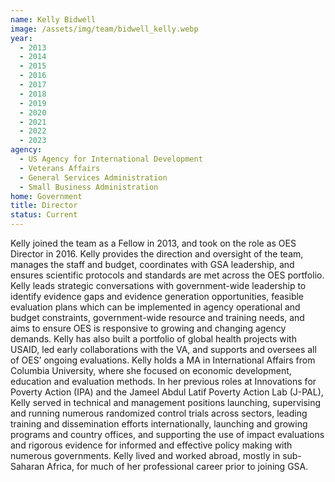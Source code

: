 ```yaml
---
name: Kelly Bidwell
image: /assets/img/team/bidwell_kelly.webp
year:
  - 2013
  - 2014
  - 2015
  - 2016
  - 2017
  - 2018
  - 2019
  - 2020
  - 2021
  - 2022
  - 2023
agency:
  - US Agency for International Development
  - Veterans Affairs
  - General Services Administration
  - Small Business Administration
home: Government
title: Director
status: Current
---
```


Kelly joined the team as a Fellow in 2013, and took on the role as OES Director in 2016. Kelly provides the direction and oversight of the team, manages the staff and budget, coordinates with GSA leadership, and ensures scientific protocols and standards are met across the OES portfolio. Kelly leads strategic conversations with government-wide leadership to identify evidence gaps and evidence generation opportunities, feasible evaluation plans which can be implemented in agency operational and budget constraints, government-wide resource and training needs, and aims to ensure OES is responsive to growing and changing agency demands. Kelly has also built a portfolio of global health projects with USAID, led early collaborations with the VA, and supports and oversees all of OES’ ongoing evaluations. Kelly holds a MA in International Affairs from Columbia University, where she focused on economic development, education and evaluation methods. In her previous roles at Innovations for Poverty Action (IPA) and the Jameel Abdul Latif Poverty Action Lab (J-PAL), Kelly served in technical and management positions launching, supervising and running numerous randomized control trials across sectors, leading training and dissemination efforts internationally, launching and growing programs and country offices, and supporting the use of impact evaluations and rigorous evidence for informed and effective policy making with numerous governments. Kelly lived and worked abroad, mostly in sub-Saharan Africa, for much of her professional career prior to joining GSA. 
